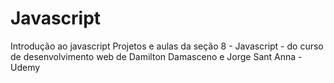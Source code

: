 # Javascript
Introdução ao javascript
Projetos e aulas da seção 8 - Javascript - do curso de desenvolvimento web de Damilton Damasceno e Jorge Sant Anna - Udemy
